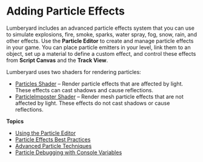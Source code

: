 # Adding Particle Effects<a name="particle-intro"></a>

Lumberyard includes an advanced particle effects system that you can use to simulate explosions, fire, smoke, sparks, water spray, fog, snow, rain, and other effects\. Use the **Particle Editor** to create and manage particle effects in your game\. You can place particle emitters in your level, link them to an object, set up a material to define a custom effect, and control these effects from **Script Canvas** and the **Track View**\.

Lumberyard uses two shaders for rendering particles:
+ [Particles Shader](shader-ref-particles.md) – Render particle effects that are affected by light\. These effects can cast shadows and cause reflections\.
+ [ParticleImposter Shader](shader-ref-particleimposter.md) – Render mesh particle effects that are not affected by light\. These effects do not cast shadows or cause reflections\.

**Topics**
+ [Using the Particle Editor](particle-editor.md)
+ [Particle Effects Best Practices](particle-best-practices.md)
+ [Advanced Particle Techniques](particle-advanced.md)
+ [Particle Debugging with Console Variables](particle-debugging.md)